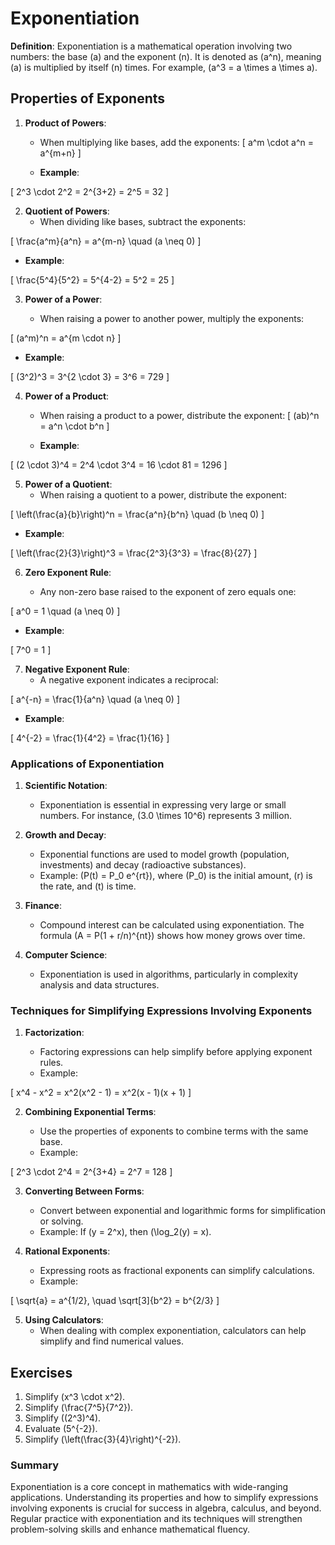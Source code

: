 
# Exponentiation

**Definition**: Exponentiation is a mathematical operation involving two numbers: the base \(a\) and the exponent \(n\). It is denoted as \(a^n\), meaning \(a\) is multiplied by itself \(n\) times. For example, \(a^3 = a \times a \times a\).

## Properties of Exponents

1. **Product of Powers**:

    - When multiplying like bases, add the exponents:
\[
a^m \cdot a^n = a^{m+n}
\]

    - **Example**:

\[
2^3 \cdot 2^2 = 2^{3+2} = 2^5 = 32
\]

2. **Quotient of Powers**:
    - When dividing like bases, subtract the exponents:

\[
\frac{a^m}{a^n} = a^{m-n} \quad (a \neq 0)
\]

- **Example**:

\[
\frac{5^4}{5^2} = 5^{4-2} = 5^2 = 25
\]

3. **Power of a Power**:

    - When raising a power to another power, multiply the exponents:

\[
(a^m)^n = a^{m \cdot n}
\]

- **Example**:

\[
(3^2)^3 = 3^{2 \cdot 3} = 3^6 = 729
\]

4. **Power of a Product**:

    - When raising a product to a power, distribute the exponent:
\[
(ab)^n = a^n \cdot b^n
\]

    - **Example**:

\[
(2 \cdot 3)^4 = 2^4 \cdot 3^4 = 16 \cdot 81 = 1296
\]

5. **Power of a Quotient**:
    - When raising a quotient to a power, distribute the exponent:

\[
\left(\frac{a}{b}\right)^n = \frac{a^n}{b^n} \quad (b \neq 0)
\]

   - **Example**:

\[
\left(\frac{2}{3}\right)^3 = \frac{2^3}{3^3} = \frac{8}{27}
\]

6. **Zero Exponent Rule**:

    - Any non-zero base raised to the exponent of zero equals one:

\[
a^0 = 1 \quad (a \neq 0)
\]

   - **Example**:

\[
7^0 = 1
\]

7. **Negative Exponent Rule**:
    - A negative exponent indicates a reciprocal:

\[
a^{-n} = \frac{1}{a^n} \quad (a \neq 0)
\]

   - **Example**:

\[
4^{-2} = \frac{1}{4^2} = \frac{1}{16}
\]

### Applications of Exponentiation

1. **Scientific Notation**:
    - Exponentiation is essential in expressing very large or small numbers. For instance, \(3.0 \times 10^6\) represents 3 million.

2. **Growth and Decay**:
    - Exponential functions are used to model growth (population, investments) and decay (radioactive substances).
    - Example: \(P(t) = P_0 e^{rt}\), where \(P_0\) is the initial amount, \(r\) is the rate, and \(t\) is time.

3. **Finance**:
    - Compound interest can be calculated using exponentiation. The formula \(A = P(1 + r/n)^{nt}\) shows how money grows over time.

4. **Computer Science**:
    - Exponentiation is used in algorithms, particularly in complexity analysis and data structures.

### Techniques for Simplifying Expressions Involving Exponents

1. **Factorization**:

    - Factoring expressions can help simplify before applying exponent rules.
    - Example:

\[
x^4 - x^2 = x^2(x^2 - 1) = x^2(x - 1)(x + 1)
\]

2. **Combining Exponential Terms**:

    - Use the properties of exponents to combine terms with the same base.
    - Example:

\[
2^3 \cdot 2^4 = 2^{3+4} = 2^7 = 128
\]

3. **Converting Between Forms**:

    - Convert between exponential and logarithmic forms for simplification or solving.
    - Example: If \(y = 2^x\), then \(\log_2(y) = x\).

4. **Rational Exponents**:
    - Expressing roots as fractional exponents can simplify calculations.
    - Example:

\[
\sqrt{a} = a^{1/2}, \quad \sqrt[3]{b^2} = b^{2/3}
\]

5. **Using Calculators**:
    - When dealing with complex exponentiation, calculators can help simplify and find numerical values.

## Exercises

1. Simplify \(x^3 \cdot x^2\).
2. Simplify \(\frac{7^5}{7^2}\).
3. Simplify \((2^3)^4\).
4. Evaluate \(5^{-2}\).
5. Simplify \(\left(\frac{3}{4}\right)^{-2}\).

### Summary

Exponentiation is a core concept in mathematics with wide-ranging applications. Understanding its properties and how to simplify expressions involving exponents is crucial for success in algebra, calculus, and beyond. Regular practice with exponentiation and its techniques will strengthen problem-solving skills and enhance mathematical fluency.
